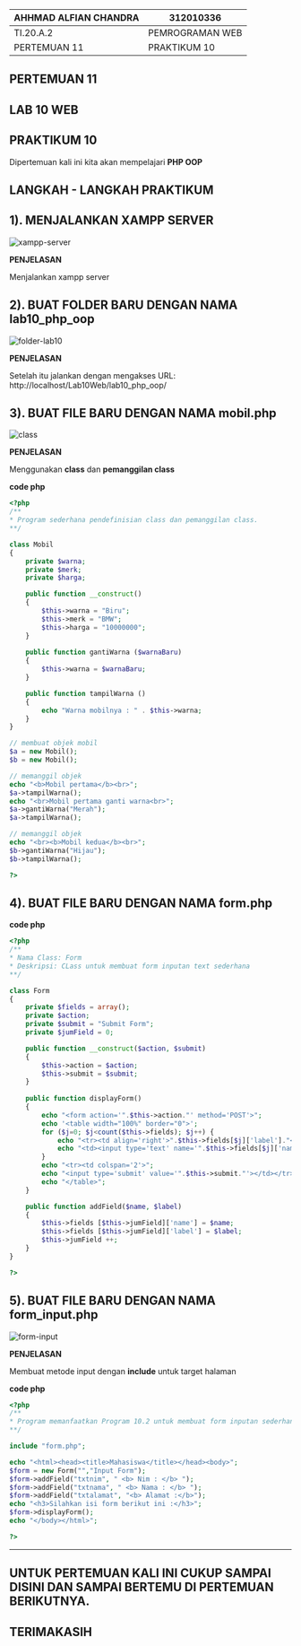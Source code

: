 | AHHMAD ALFIAN CHANDRA      |   312010336       |
|----------------------------|-------------------|
| TI.20.A.2                  | PEMROGRAMAN WEB   |
| PERTEMUAN 11               | PRAKTIKUM 10      |

## PERTEMUAN 11

## LAB 10 WEB

## PRAKTIKUM 10

Dipertemuan kali ini kita akan mempelajari  **PHP OOP**

## LANGKAH - LANGKAH PRAKTIKUM

## 1). MENJALANKAN XAMPP SERVER
![xampp-server](img/xampp-server.png)

**PENJELASAN**

Menjalankan xampp server

## 2). BUAT FOLDER BARU DENGAN NAMA **lab10_php_oop**
![folder-lab10](img/folder-lab10.png)

**PENJELASAN**

Setelah itu jalankan dengan mengakses URL: http://localhost/Lab10Web/lab10_php_oop/

## 3). BUAT FILE BARU DENGAN NAMA **mobil.php**
![class](img/mobil.png)

**PENJELASAN**

Menggunakan **class** dan **pemanggilan class**

**code php**
```php
<?php
/**
* Program sederhana pendefinisian class dan pemanggilan class.
**/

class Mobil
{
    private $warna;
    private $merk;
    private $harga;

    public function __construct()
    {
        $this->warna = "Biru";
        $this->merk = "BMW";
        $this->harga = "10000000";
    }
    
    public function gantiWarna ($warnaBaru)
    {
        $this->warna = $warnaBaru;
    }

    public function tampilWarna ()
    {
        echo "Warna mobilnya : " . $this->warna; 
    }
}

// membuat objek mobil
$a = new Mobil();
$b = new Mobil();

// memanggil objek
echo "<b>Mobil pertama</b><br>";
$a->tampilWarna();
echo "<br>Mobil pertama ganti warna<br>";
$a->gantiWarna("Merah");
$a->tampilWarna();

// memanggil objek
echo "<br><b>Mobil kedua</b><br>";
$b->gantiWarna("Hijau");
$b->tampilWarna();

?>
```

## 4). BUAT FILE BARU DENGAN NAMA **form.php**

**code php**
```php
<?php
/**
* Nama Class: Form
* Deskripsi: CLass untuk membuat form inputan text sederhana
**/

class Form
{
    private $fields = array();
    private $action;
    private $submit = "Submit Form";
    private $jumField = 0;

    public function __construct($action, $submit)
    {
        $this->action = $action;
        $this->submit = $submit;
    }
    
    public function displayForm()
    {
        echo "<form action='".$this->action."' method='POST'>";
        echo '<table width="100%" border="0">';
        for ($j=0; $j<count($this->fields); $j++) {
            echo "<tr><td align='right'>".$this->fields[$j]['label']."</td>";
            echo "<td><input type='text' name='".$this->fields[$j]['name']."'></td></tr>";
        }
        echo "<tr><td colspan='2'>";
        echo "<input type='submit' value='".$this->submit."'></td></tr>";
        echo "</table>";
    }

    public function addField($name, $label)
    {
        $this->fields [$this->jumField]['name'] = $name;
        $this->fields [$this->jumField]['label'] = $label;
        $this->jumField ++;
    }
}

?>
```

## 5). BUAT FILE BARU DENGAN NAMA **form_input.php**
![form-input](img/input-from.png)

**PENJELASAN**

Membuat metode input dengan **include** untuk target halaman

**code php**
```php
<?php
/**
* Program memanfaatkan Program 10.2 untuk membuat form inputan sederhana.
**/

include "form.php";

echo "<html><head><title>Mahasiswa</title></head><body>";
$form = new Form("","Input Form");
$form->addField("txtnim", " <b> Nim : </b> ");
$form->addField("txtnama", " <b> Nama : </b> ");
$form->addField("txtalamat", "<b> Alamat :</b>");
echo "<h3>Silahkan isi form berikut ini :</h3>";
$form->displayForm();
echo "</body></html>";

?>
```

--------------------------------------------------------------------------------------------------

## UNTUK PERTEMUAN KALI INI CUKUP SAMPAI DISINI DAN SAMPAI BERTEMU DI PERTEMUAN BERIKUTNYA.

## TERIMAKASIH


